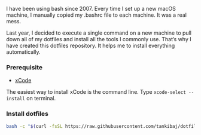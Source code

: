 I have been using bash since 2007. Every time I set up a new macOS machine, I manually copied my .bashrc file to each machine. It was a real mess.

Last year, I decided to execute a single command on a new machine to pull down all of my dotfiles and install all the tools I commonly use. That’s why I have created this dotfiles repository. It helps me to install everything automatically.


### Prerequisite

- [xCode](https://developer.apple.com/downloads/index.action?=xcode)

The easiest way to install xCode is the command line. Type `xcode-select --install` on terminal.


### Install dotfiles

```bash
bash -c "$(curl -fsSL https://raw.githubusercontent.com/tankibaj/dotfiles/main/install.sh)"
```
